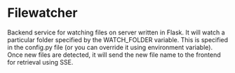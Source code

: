 # Filewatcher

Backend service for watching files on server written in Flask. It will watch a particular folder specified by the WATCH_FOLDER variable. This is specified in the config.py file (or you can override it using environment variable). Once new files are detected, it will send the new file name to the frontend for retrieval using SSE. 


